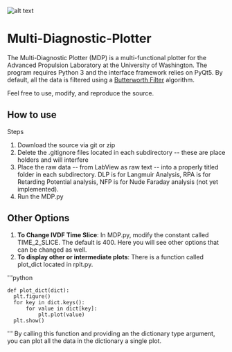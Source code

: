 ![alt text](https://raw.githubusercontent.com/hansmrtn/Multi-Diagnostic-Plotter/master/assets/ic_aplotter.png)

# Multi-Diagnostic-Plotter

The Multi-Diagnostic Plotter (MDP) is a multi-functional plotter for the Advanced Propulsion Laboratory at the University of Washington. The program requires Python 3 and the interface framework relies on PyQt5. By default, all the data is filtered using a [Butterworth Filter](https://en.wikipedia.org/wiki/Butterworth_filter) algorithm. 


Feel free to use, modify, and reproduce the source.

## How to use

Steps
1. Download the source via git or zip
2. Delete the .gitignore files located in each subdirectory -- these are place holders and will interfere
3. Place the raw data -- from LabView as raw text -- into a properly titled folder in each subdirectory. 
    DLP is for Langmuir Analysis, RPA is for Retarding Potential analysis, NFP is for Nude Faraday analysis (not yet implemented).
4. Run the MDP.py

## Other Options

1. **To Change IVDF Time Slice**: In MDP.py, modify the constant called TIME_2_SLICE. The default is 400. Here you will see other options that can be changed as well.
2. **To display other or intermediate plots**: There is a function called plot_dict located in rplt.py. 

'''python
  
    def plot_dict(dict):
      plt.figure()
      for key in dict.keys():
          for value in dict[key]:
              plt.plot(value)
      plt.show()
 '''
 By calling this function and providing an the dictionary type argument, you can plot all the data in the dictionary a single plot.
